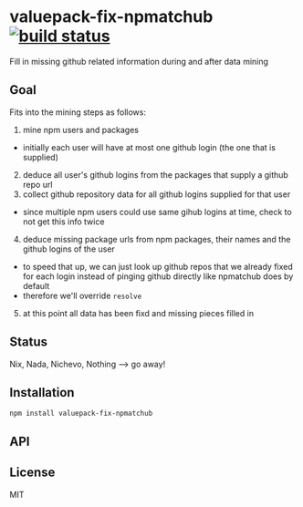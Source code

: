 # valuepack-fix-npmatchub [![build status](https://secure.travis-ci.org/thlorenz/valuepack-fix-npmatchub.png)](http://travis-ci.org/thlorenz/valuepack-fix-npmatchub)

Fill in missing github related information during and after data mining


## Goal

Fits into the mining steps as follows:

1. mine npm users and packages
  - initially each user will have at most one github login (the one that is supplied)
2. deduce all user's github logins from the packages that supply a github repo url
3. collect github repository data for all github logins supplied for that user
  - since multiple npm users could use same gihub logins at time, check to not get this info twice
4. deduce missing package urls from npm packages, their names and the github logins of the user
  - to speed that up, we can just look up github repos that we already fixed for each login instead of pinging github
    directly like npmatchub does by default
  - therefore we'll override `resolve`
5. at this point all data has been fixd and missing pieces filled in

## Status

Nix, Nada, Nichevo, Nothing --> go away!

## Installation

    npm install valuepack-fix-npmatchub

## API


## License

MIT
